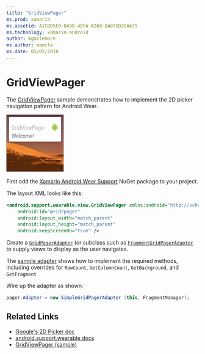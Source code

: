 ```yaml
---
title: "GridViewPager"
ms.prod: xamarin
ms.assetid: A1CDD5F0-049B-4DFA-A268-8A875D26A675
ms.technology: xamarin-android
author: mgmclemore
ms.author: mamcle
ms.date: 02/02/2018
---
```


# GridViewPager

The [GridViewPager](https://developer.xamarin.com/samples/GridViewPager/) sample demonstrates
how to implement the 2D picker navigation pattern for Android Wear.

![Example screenshot of GridViewPager on a square display](gridviewpager-images/gridviewpager.png)

First add the
[Xamarin Android Wear Support](http://www.nuget.org/packages/Xamarin.Android.Wear/)
NuGet package to your project.

The layout XML looks like this:

```xml
<android.support.wearable.view.GridViewPager xmlns:android="http://schemas.android.com/apk/res/android"
	android:id="@+id/pager"
	android:layout_width="match_parent"
	android:layout_height="match_parent"
	android:keepScreenOn="true" />
```

Create a
[`GridPagerAdapter`](http://developer.android.com/reference/android/support/wearable/view/GridPagerAdapter.html)
(or subclass such as
[`FragmentGridPagerAdapter`](http://developer.android.com/reference/android/support/wearable/view/FragmentGridPagerAdapter.html)
to supply views to display as the user navigates.

The
[sample adapter](https://github.com/xamarin/monodroid-samples/blob/master/wear/GridViewPager/GridViewPager/SimpleGridPagerAdapter.cs)
shows how to implement the required methods, including overrides for
`RowCount`, `GetColumnCount`, `GetBackground`, and `GetFragment`

Wire up the adapter as shown:

```csharp
pager.Adapter = new SimpleGridPagerAdapter (this, FragmentManager);
```



## Related Links

- [Google's 2D Picker doc](https://developer.android.com/training/wearables/ui/2d-picker.html)
- [android.support.wearable docs](https://developer.android.com/reference/android/support/wearable/view/package-summary.html)
- [GridViewPager (sample)](https://developer.xamarin.com/samples/GridViewPager/)
